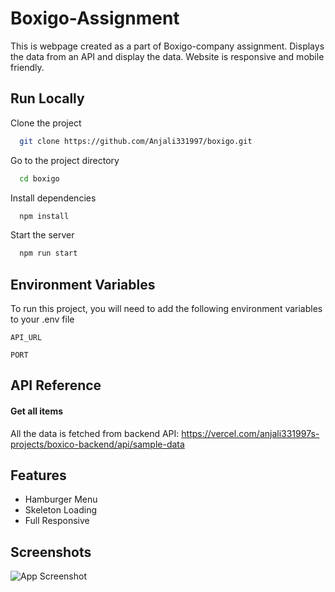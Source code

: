 
# Boxigo-Assignment

This is webpage created as a part of Boxigo-company assignment. Displays the data from an API and display the data. Website is responsive and mobile friendly.






## Run Locally

Clone the project

```bash
  git clone https://github.com/Anjali331997/boxigo.git
```

Go to the project directory

```bash
  cd boxigo
```

Install dependencies

```bash
  npm install
```

Start the server

```bash
  npm run start
```


## Environment Variables

To run this project, you will need to add the following environment variables to your .env file

`API_URL`

`PORT`


## API Reference

#### Get all items

All the data is fetched from backend API: https://vercel.com/anjali331997s-projects/boxico-backend/api/sample-data


## Features

- Hamburger Menu
- Skeleton Loading
- Full Responsive

## Screenshots

![App Screenshot](https://drive.google.com/uc?id=1LT2QHfZHAufh2rzFhO-0rt3EO0EbM7FZ)

